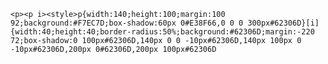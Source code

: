     <p><p i><style>p{width:140;height:100;margin:100 92;background:#F7EC7D;box-shadow:60px 0#E38F66,0 0 0 300px#62306D}[i]{width:40;height:40;border-radius:50%;background:#62306D;margin:-220 72;box-shadow:0 100px#62306D,140px 0 0 -10px#62306D,140px 100px 0 -10px#62306D,200px 0#62306D,200px 100px#62306D
